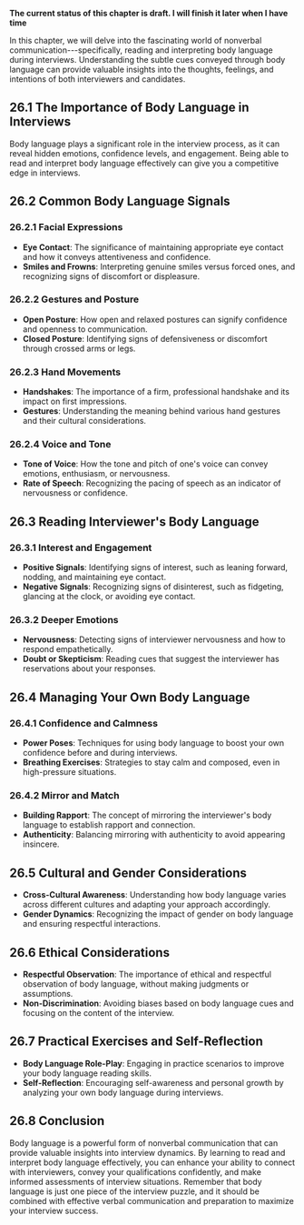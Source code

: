 **The current status of this chapter is draft. I will finish it later when I have time**

In this chapter, we will delve into the fascinating world of nonverbal communication---specifically, reading and interpreting body language during interviews. Understanding the subtle cues conveyed through body language can provide valuable insights into the thoughts, feelings, and intentions of both interviewers and candidates.

26.1 **The Importance of Body Language in Interviews**
------------------------------------------------------

Body language plays a significant role in the interview process, as it can reveal hidden emotions, confidence levels, and engagement. Being able to read and interpret body language effectively can give you a competitive edge in interviews.

26.2 **Common Body Language Signals**
-------------------------------------

### 26.2.1 **Facial Expressions**

* **Eye Contact**: The significance of maintaining appropriate eye contact and how it conveys attentiveness and confidence.
* **Smiles and Frowns**: Interpreting genuine smiles versus forced ones, and recognizing signs of discomfort or displeasure.

### 26.2.2 **Gestures and Posture**

* **Open Posture**: How open and relaxed postures can signify confidence and openness to communication.
* **Closed Posture**: Identifying signs of defensiveness or discomfort through crossed arms or legs.

### 26.2.3 **Hand Movements**

* **Handshakes**: The importance of a firm, professional handshake and its impact on first impressions.
* **Gestures**: Understanding the meaning behind various hand gestures and their cultural considerations.

### 26.2.4 **Voice and Tone**

* **Tone of Voice**: How the tone and pitch of one's voice can convey emotions, enthusiasm, or nervousness.
* **Rate of Speech**: Recognizing the pacing of speech as an indicator of nervousness or confidence.

26.3 **Reading Interviewer's Body Language**
--------------------------------------------

### 26.3.1 **Interest and Engagement**

* **Positive Signals**: Identifying signs of interest, such as leaning forward, nodding, and maintaining eye contact.
* **Negative Signals**: Recognizing signs of disinterest, such as fidgeting, glancing at the clock, or avoiding eye contact.

### 26.3.2 **Deeper Emotions**

* **Nervousness**: Detecting signs of interviewer nervousness and how to respond empathetically.
* **Doubt or Skepticism**: Reading cues that suggest the interviewer has reservations about your responses.

26.4 **Managing Your Own Body Language**
----------------------------------------

### 26.4.1 **Confidence and Calmness**

* **Power Poses**: Techniques for using body language to boost your own confidence before and during interviews.
* **Breathing Exercises**: Strategies to stay calm and composed, even in high-pressure situations.

### 26.4.2 **Mirror and Match**

* **Building Rapport**: The concept of mirroring the interviewer's body language to establish rapport and connection.
* **Authenticity**: Balancing mirroring with authenticity to avoid appearing insincere.

26.5 **Cultural and Gender Considerations**
-------------------------------------------

* **Cross-Cultural Awareness**: Understanding how body language varies across different cultures and adapting your approach accordingly.
* **Gender Dynamics**: Recognizing the impact of gender on body language and ensuring respectful interactions.

26.6 **Ethical Considerations**
-------------------------------

* **Respectful Observation**: The importance of ethical and respectful observation of body language, without making judgments or assumptions.
* **Non-Discrimination**: Avoiding biases based on body language cues and focusing on the content of the interview.

26.7 **Practical Exercises and Self-Reflection**
------------------------------------------------

* **Body Language Role-Play**: Engaging in practice scenarios to improve your body language reading skills.
* **Self-Reflection**: Encouraging self-awareness and personal growth by analyzing your own body language during interviews.

26.8 **Conclusion**
-------------------

Body language is a powerful form of nonverbal communication that can provide valuable insights into interview dynamics. By learning to read and interpret body language effectively, you can enhance your ability to connect with interviewers, convey your qualifications confidently, and make informed assessments of interview situations. Remember that body language is just one piece of the interview puzzle, and it should be combined with effective verbal communication and preparation to maximize your interview success.
